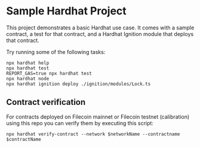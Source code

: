 # Sample Hardhat Project

This project demonstrates a basic Hardhat use case. It comes with a sample contract, a test for that contract, and a Hardhat Ignition module that deploys that contract.

Try running some of the following tasks:

```shell
npx hardhat help
npx hardhat test
REPORT_GAS=true npx hardhat test
npx hardhat node
npx hardhat ignition deploy ./ignition/modules/Lock.ts
```

## Contract verification

For contracts deployed on Filecoin mainnet or Filecoin testnet (calibration) using this repo you can verify them by executing this script:

```shell
npx hardhat verify-contract --network $networkName --contractname $contractName
```
